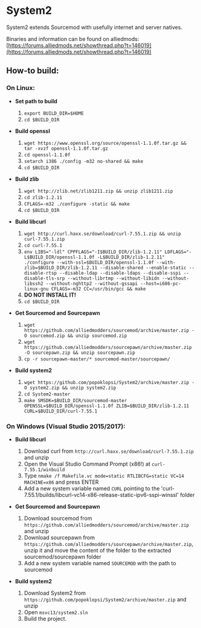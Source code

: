 System2
=======

System2 extends Sourcemod with usefully internet and server natives.

Binaries and information can be found on alliedmods: [https://forums.alliedmods.net/showthread.php?t=146019](https://forums.alliedmods.net/showthread.php?t=146019)

## How-to build: ##

### On Linux: ###
- **Set path to build**
  1. `export BUILD_DIR=$HOME`
  2. `cd $BUILD_DIR`

- **Build openssl**
  1. `wget https://www.openssl.org/source/openssl-1.1.0f.tar.gz && tar -xvzf openssl-1.1.0f.tar.gz`
  2. `cd openssl-1.1.0f`
  3. `setarch i386 ./config -m32 no-shared && make`
  4. `cd $BUILD_DIR`

- **Build zlib**
  1. `wget http://zlib.net/zlib1211.zip && unzip zlib1211.zip`
  2. `cd zlib-1.2.11`
  3. `CFLAGS=-m32 ./configure -static && make`
  4. `cd $BUILD_DIR`

- **Build libcurl**
  1. `wget http://curl.haxx.se/download/curl-7.55.1.zip && unzip curl-7.55.1.zip`
  2. `cd curl-7.55.1`
  3. `env LIBS="-ldl" CPPFLAGS="-I$BUILD_DIR/zlib-1.2.11" LDFLAGS="-L$BUILD_DIR/openssl-1.1.0f -L$BUILD_DIR/zlib-1.2.11" ./configure --with-ssl=$BUILD_DIR/openssl-1.1.0f --with-zlib=$BUILD_DIR/zlib-1.2.11 --disable-shared --enable-static --disable-rtsp --disable-ldap --disable-ldaps --disable-sspi --disable-tls-srp --without-librtmp --without-libidn --without-libssh2 --without-nghttp2 --without-gssapi --host=i686-pc-linux-gnu CFLAGS=-m32 CC=/usr/bin/gcc && make`
  4. **DO NOT INSTALL IT!**
  4. `cd $BUILD_DIR`

- **Get Sourcemod and Sourcepawn**
  1. `wget https://github.com/alliedmodders/sourcemod/archive/master.zip -O sourcemod.zip && unzip sourcemod.zip`
  2. `wget https://github.com/alliedmodders/sourcepawn/archive/master.zip -O sourcepawn.zip && unzip sourcepawn.zip`
  3. `cp -r sourcepawn-master/* sourcemod-master/sourcepawn/`

- **Build system2**
  1. `wget https://github.com/popoklopsi/System2/archive/master.zip -O system2.zip && unzip system2.zip`
  2. `cd System2-master`
  3. `make SMSDK=$BUILD_DIR/sourcemod-master OPENSSL=$BUILD_DIR/openssl-1.1.0f ZLIB=$BUILD_DIR/zlib-1.2.11 CURL=$BUILD_DIR/curl-7.55.1`

### On Windows (Visual Studio 2015/2017): ###
- **Build libcurl**
  1. Download curl from `http://curl.haxx.se/download/curl-7.55.1.zip` and unzip
  2. Open the Visual Studio Command Prompt (x86!) at `curl-7.55.1/winbuild`
  3. Type `nmake /f Makefile.vc mode=static RTLIBCFG=static VC=14 MACHINE=x86` and press ENTER
  4. Add a new system variable named `CURL` pointing to the 'curl-7.55.1/builds/libcurl-vc14-x86-release-static-ipv6-sspi-winssl' folder

- **Get Sourcemod and Sourcepawn**
  1. Download sourcemod from `https://github.com/alliedmodders/sourcemod/archive/master.zip` and unzip
  1. Download sourcepawn from `https://github.com/alliedmodders/sourcepawn/archive/master.zip`, unzip it and move  the content of the folder to the extracted sourcemod/sourcepawn folder
  2. Add a new system variable named `SOURCEMOD` with the path to sourcemod

- **Build system2**
  1. Download System2 from `https://github.com/popoklopsi/System2/archive/master.zip` and unzip
  2. Open `msvc13/system2.sln` 
  3. Build the project.